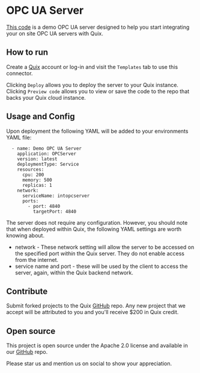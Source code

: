 # OPC UA Server

[This code](https://github.com/quixio/quix-samples/tree/main/python/others/opc_ua_server) is a demo OPC UA server designed to help you start integrating your on site OPC UA servers with Quix.

## How to run

Create a [Quix](https://portal.cloud.quix.io/signup?utm_campaign=github) account or log-in and visit the `Templates` tab to use this connector.

Clicking `Deploy` allows you to deploy the server to your Quix instance.
Clicking `Preview code` allows you to view or save the code to the repo that backs your Quix cloud instance.

## Usage and Config

Upon deployment the following YAML will be added to your environments YAML file:

```
  - name: Demo OPC UA Server
    application: OPCServer
    version: latest
    deploymentType: Service
    resources:
      cpu: 200
      memory: 500
      replicas: 1
    network:
      serviceName: intopcserver
      ports:
        - port: 4840
          targetPort: 4840
```

The server does not require any configuration.
However, you should note that when deployed within Quix, the following YAML settings are worth knowing about.

 * network - These network setting will allow the server to be accessed on the specified port *within* the Quix server. They do not enable access from the internet.
 * service name and port - these will be used by the client to access the server, again, within the Quix backend network.

## Contribute

Submit forked projects to the Quix [GitHub](https://github.com/quixio/quix-samples) repo. Any new project that we accept will be attributed to you and you'll receive $200 in Quix credit.

## Open source

This project is open source under the Apache 2.0 license and available in our [GitHub](https://github.com/quixio/quix-samples) repo.

Please star us and mention us on social to show your appreciation.

